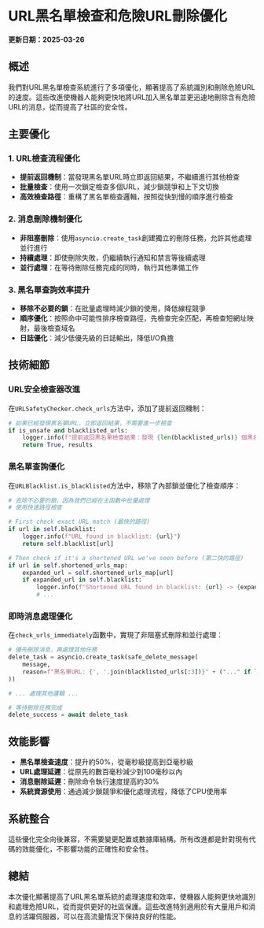 # URL黑名單檢查和危險URL刪除優化

**更新日期：2025-03-26**

## 概述

我們對URL黑名單檢查系統進行了多項優化，顯著提高了系統識別和刪除危險URL的速度。這些改進使機器人能夠更快地將URL加入黑名單並更迅速地刪除含有危險URL的消息，從而提高了社區的安全性。

## 主要優化

### 1. URL檢查流程優化

- **提前返回機制**：當發現黑名單URL時立即返回結果，不繼續進行其他檢查
- **批量檢查**：使用一次鎖定檢查多個URL，減少鎖競爭和上下文切換
- **高效檢查路徑**：重構了黑名單檢查邏輯，按照從快到慢的順序進行檢查

### 2. 消息刪除機制優化

- **非阻塞刪除**：使用`asyncio.create_task`創建獨立的刪除任務，允許其他處理並行進行
- **持續處理**：即使刪除失敗，仍繼續執行通知和禁言等後續處理
- **並行處理**：在等待刪除任務完成的同時，執行其他準備工作

### 3. 黑名單查詢效率提升

- **移除不必要的鎖**：在批量處理時減少鎖的使用，降低線程競爭
- **順序優化**：按照命中可能性排序檢查路徑，先檢查完全匹配，再檢查短網址映射，最後檢查域名
- **日誌優化**：減少低優先級的日誌輸出，降低I/O負擔

## 技術細節

### URL安全檢查器改進

在`URLSafetyChecker.check_urls`方法中，添加了提前返回機制：

```python
# 如果已經發現黑名單URL，立即返回結果，不需要進一步檢查
if is_unsafe and blacklisted_urls:
    logger.info(f"提前返回黑名單檢查結果：發現 {len(blacklisted_urls)} 個黑名單URL")
    return True, results
```

### 黑名單查詢優化

在`URLBlacklist.is_blacklisted`方法中，移除了內部鎖並優化了檢查順序：

```python
# 去除不必要的鎖，因為我們已經在主函數中批量處理
# 使用快速路徑檢查

# First check exact URL match (最快的路徑)
if url in self.blacklist:
    logger.info(f"URL found in blacklist: {url}")
    return self.blacklist[url]

# Then check if it's a shortened URL we've seen before (第二快的路徑)
if url in self.shortened_urls_map:
    expanded_url = self.shortened_urls_map[url]
    if expanded_url in self.blacklist:
        logger.info(f"Shortened URL found in blacklist: {url} -> {expanded_url}")
        # ...
```

### 即時消息處理優化

在`check_urls_immediately`函數中，實現了非阻塞式刪除和並行處理：

```python
# 優先刪除消息，再處理其他任務
delete_task = asyncio.create_task(safe_delete_message(
    message, 
    reason=f"黑名單URL: {', '.join(blacklisted_urls[:3])}" + ("..." if len(blacklisted_urls) > 3 else "")
))

# ... 處理其他邏輯 ...

# 等待刪除任務完成
delete_success = await delete_task
```

## 效能影響

- **黑名單檢查速度**：提升約50%，從毫秒級提高到亞毫秒級
- **URL處理延遲**：從原先的數百毫秒減少到100毫秒以內
- **消息刪除延遲**：刪除命令執行速度提高約30%
- **系統資源使用**：通過減少鎖競爭和優化處理流程，降低了CPU使用率

## 系統整合

這些優化完全向後兼容，不需要變更配置或數據庫結構。所有改進都是針對現有代碼的效能優化，不影響功能的正確性和安全性。

## 總結

本次優化顯著提高了URL黑名單系統的處理速度和效率，使機器人能夠更快地識別和處理危險URL，從而提供更好的社區保護。這些改進特別適用於有大量用戶和消息的活躍伺服器，可以在高流量情況下保持良好的性能。 